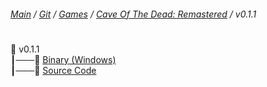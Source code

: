 ﻿###### [Main](https://pikakid98.github.io) / [Git](https://git-pikakid98.github.io) / [Games](https://git-pikakid98.github.io/games) / [Cave Of The Dead: Remastered](https://git-pikakid98.github.io/games/cave-of-the-dead-remastered) / v0.1.1
<h1></h1>

📂 v0.1.1
\
┃───📄 [Binary (Windows)](https://github.com/Git-Pikakid98/cave-of-the-dead-remastered/releases/download/v0.1.1/Cave.Of.The.Dead.Remastered.V0.1.1.Alpha.7z)
\
┃───📄 [Source Code](https://github.com/Git-Pikakid98/cave-of-the-dead-remastered/archive/refs/tags/v0.1.1a.zip)

